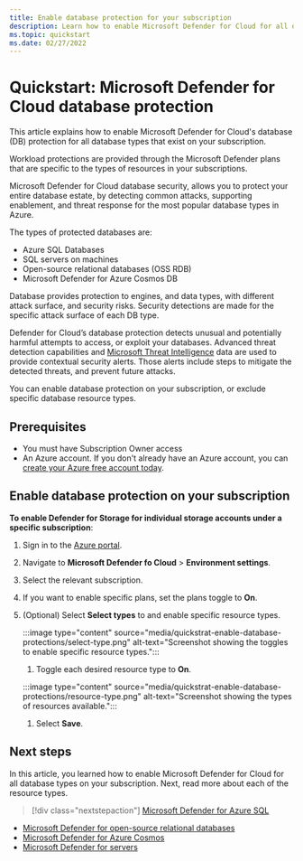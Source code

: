 ```yaml
---
title: Enable database protection for your subscription
description: Learn how to enable Microsoft Defender for Cloud for all of your database types for your entire subscription. 
ms.topic: quickstart
ms.date: 02/27/2022
---
```


# Quickstart: Microsoft Defender for Cloud database protection

This article explains how to enable Microsoft Defender for Cloud's database (DB) protection for all database types that exist on your subscription.

Workload protections are provided through the Microsoft Defender plans that are specific to the types of resources in your subscriptions.

Microsoft Defender for Cloud database security, allows you to protect your entire database estate, by detecting common attacks, supporting enablement, and threat response for the most popular database types in Azure.

The types of protected databases are: 

- Azure SQL Databases 
- SQL servers on machines 
- Open-source relational databases (OSS RDB) 
- Microsoft Defender for Azure Cosmos DB

Database provides protection to engines, and data types, with different attack surface, and security risks. Security detections are made for the specific attack surface of each DB type.  

Defender for Cloud’s database protection detects unusual and potentially harmful attempts to access, or exploit your databases. Advanced threat detection capabilities and [Microsoft Threat Intelligence](https://www.microsoft.com/insidetrack/microsoft-uses-threat-intelligence-to-protect-detect-and-respond-to-threats) data are used to provide contextual security alerts. Those alerts include steps to mitigate the detected threats, and prevent future attacks. 

You can enable database protection on your subscription, or exclude specific database resource types. 

## Prerequisites

- You must have Subscription Owner access
- An Azure account. If you don't already have an Azure account, you can [create your Azure free account today](https://azure.microsoft.com/free/).

## Enable database protection on your subscription

**To enable Defender for Storage for individual storage accounts under a specific subscription**:

1. Sign in to the [Azure portal](https://ms.portal.azure.com).

1. Navigate to **Microsoft Defender fo Cloud** > **Environment settings**.

1. Select the relevant subscription.

1. If you want to enable specific plans, set the plans toggle to **On**.

1. (Optional) Select **Select types** to and enable specific resource types.

    :::image type="content" source="media/quickstrat-enable-database-protections/select-type.png" alt-text="Screenshot showing the toggles to enable specific resource types.":::

    1. Toggle each desired resource type to **On**.
    
    :::image type="content" source="media/quickstrat-enable-database-protections/resource-type.png" alt-text="Screenshot showing the types of resources available.":::

    1. Select **Save**.

## Next steps

In this article, you learned how to enable Microsoft Defender for Cloud for all database types on your subscription. Next, read more about each of the resource types.

> [!div class="nextstepaction"]
> [Microsoft Defender for Azure SQL](defender-for-sql-introduction.md)

- [Microsoft Defender for open-source relational databases](defender-for-databases-introduction.md)
- [Microsoft Defender for Azure Cosmos](concept-defender-for-cosmos.md)
- [Microsoft Defender for servers](defender-for-sql-usage.md)
